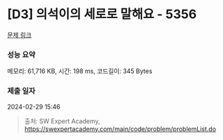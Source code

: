 # [D3] 의석이의 세로로 말해요 - 5356 

[문제 링크](https://swexpertacademy.com/main/code/problem/problemDetail.do?contestProbId=AWVWgkP6sQ0DFAUO) 

### 성능 요약

메모리: 61,716 KB, 시간: 198 ms, 코드길이: 345 Bytes

### 제출 일자

2024-02-29 15:46



> 출처: SW Expert Academy, https://swexpertacademy.com/main/code/problem/problemList.do